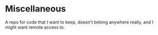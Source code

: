 Miscellaneous 
=======================================

A repo for code that I want to keep, doesn't belong anywhere really, and I
might want remote access to. 